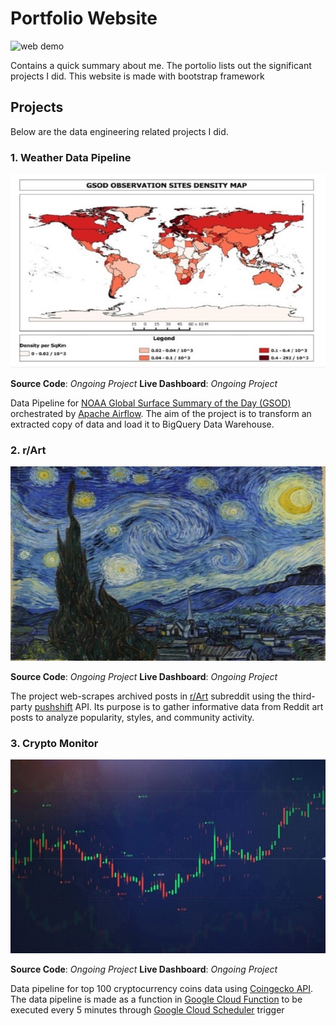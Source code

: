 # Portfolio Website
![web demo](assets/demo.gif)

Contains a quick summary about me. The portolio lists out the significant projects I did. This website is made with bootstrap framework
## Projects
Below are the data engineering related projects I did.
### 1. Weather Data Pipeline
![Image not found: asset/1.jpg](assets/1.jpg "Image not found: asset/1.jpg")

**Source Code**: _Ongoing Project_
**Live Dashboard**: _Ongoing Project_

Data Pipeline for [NOAA Global Surface Summary of the Day (GSOD)](https://www.ncei.noaa.gov/access/metadata/landing-page/bin/iso?id=gov.noaa.ncdc:C00516) orchestrated by [Apache Airflow](https://airflow.apache.org/). The aim of the project is to transform an extracted copy of data and load it to BigQuery Data Warehouse.

### 2. r/Art
![r/Art](assets/2.jpg)

**Source Code**: _Ongoing Project_
**Live Dashboard**: _Ongoing Project_

The project web-scrapes archived posts in [r/Art](https://www.reddit.com/r/art/) subreddit using the third-party [pushshift](https://pushshift.io/) API. Its purpose is to gather informative data from Reddit art posts to analyze popularity, styles, and community activity.

### 3. Crypto Monitor
![crypto chart](assets/3.jpg)

**Source Code**: _Ongoing Project_
**Live Dashboard**: _Ongoing Project_

Data pipeline for top 100 cryptocurrency coins data using [Coingecko API](https://www.coingecko.com/en/api/documentation). The data pipeline is made as a function in [Google Cloud Function](https://cloud.google.com/functions) to be executed every 5 minutes through [Google Cloud Scheduler](https://cloud.google.com/scheduler) trigger
